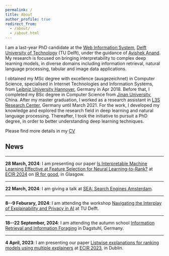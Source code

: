 ```yaml
---
permalink: /
title: About 
author_profile: true
redirect_from: 
  - /about/
  - /about.html
---
```


I am a last-year PhD candidate at the [Web Information System](https://www.wis.ewi.tudelft.nl), [Delft University of Technology](https://www.tudelft.nl) (TU Delft), under the guidance of [Avishek Anand](https://www.avishekanand.com). My research is focused on bringing interpretability to complex deep learning models, in diverse domains including information retrieval, natural language processing, tabular and image data applications. 

I obtained my MSc degree with excellence (ausgezeichnet) in Computer Science, specialised in Internet Technologies and Information Systems, from [Leibniz University Hannover](https://www.uni-hannover.de/de/), Germany in Apr 2018. Before that, I completed my BSc degree in Computer Science from [Jinan University](https://english.jnu.edu.cn), China. 
After my master graduation, I worked as a research assistant in [L3S Research Center](https://www.l3s.de), Germany until March 2021. For the work, I developed my knowledge and explored the research field in deep learning and natural language processing. Thereafter, I took the initiative to pursuit a PhD degree, in order to better understanding deep learning techniques.   

Please find more details in my [CV](/cv/)

## News
---
**28 March, 2024**: I am presenting our paper [Is Interpretable Machine Learning Effective at Feature Selection for Neural Learning-to-Rank?](https://link.springer.com/chapter/10.1007/978-3-031-56066-8_29) at [ECIR 2024](https://www.ecir2024.org) on [IR for good](https://www.ecir2024.org/2023/07/24/call-for-ir-for-good-papers/), in Glasgow.

---
**22 March, 2024**: I am giving a talk at [SEA: Search Engines Amsterdam](https://ivi.fnwi.uva.nl/ellis/event/sea-search-engines-amsterdam-11/).

---
**8--9 Feburary, 2024**: I am attending the workshop [Navigating the Interplay of Explainability and Privacy in AI](https://www.delftdesignforvalues.nl/event/workshop-series-on-values-and-value-conflicts-navigating-the-interplay-of-explainability-and-privacy-in-ai/) at TU Delft.

---
**18--22 September, 2024**: I am attending the autumn school [Information Retrieval and Information Foraging](https://fg-retrieval.gi.de/veranstaltung/autumn-school-2023-information-retrieval-and-information-foraging) in Dagstuhl, Germany.

---
**4 April, 2023**: I am presenting our paper [Listwise explanations for ranking models using multiple explainers](https://link.springer.com/chapter/10.1007/978-3-031-28244-7_41) at [ECIR 2023](https://ecir2023.org), in Dublin.






